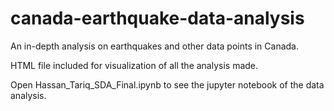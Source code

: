 # canada-earthquake-data-analysis

An in-depth analysis on earthquakes and other data points in Canada. 

HTML file included for visualization of all the analysis made.

Open Hassan_Tariq_SDA_Final.ipynb to see the jupyter notebook of the data analysis.
